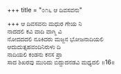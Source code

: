 +++
title = "೦೧೬ ಆ ದಿವಸವನು"

+++
ಆ ದಿವಸವನು ಮಧುರ ಗೇಯ ನಿ  
ನಾದದಲಿ ಕವಿ ವಾದಿ ವಾಗ್ಮಿ ವಿ  
ನೋದದದಲಿ ನೂಕಿದರು ಮಜ್ಜನ ಭೋಜನಾದಿಯಲಿ  
ಆದುದುತ್ಸಹವಂದಿನಿರುಳು ದಿ  
ನಾದಿಯಲಿ ಕಂಡನು ಕನಸ ಪ್ರಾ  
ಸಾದ ಶಿಖರವು ಮುರಿದು ಬಿದ್ದುದನಡವಿ ಮಧ್ಯದಲಿ    ॥16॥